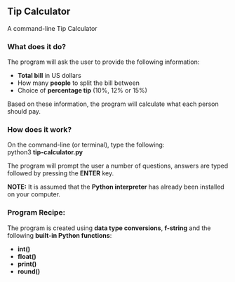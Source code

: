 ## Tip Calculator
A command-line Tip Calculator

### What does it do?
The program will ask the user to provide the following information:
* <b>Total bill</b> in US dollars
* How many <b>people</b> to split the bill between
* Choice of <b>percentage tip</b> (10%, 12% or 15%)

Based on these information, the program will calculate what each person should pay.

### How does it work?
On the command-line (or terminal), type the following:<br>
python3 <b>tip-calculator.py</b>

The program will prompt the user a number of questions, answers are typed followed by pressing the <b>ENTER</b> key.

<b>NOTE:</b> It is assumed that the <b>Python interpreter</b> has already been installed on your computer.


### Program Recipe:
The program is created using <b>data type conversions</b>, <b>f-string</b> and the following <b>built-in Python functions</b>:
* <b>int()</b>
* <b>float()</b>
* <b>print()</b>
* <b>round()</b>
